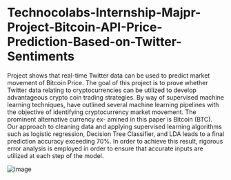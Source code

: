 # Technocolabs-Internship-Majpr-Project-Bitcoin-API-Price-Prediction-Based-on-Twitter-Sentiments
Project shows that real-time Twitter data can be used to predict market movement of Bitcoin Price. The goal of this project is to prove whether Twitter data relating to cryptocurrencies can be utilized to develop advantageous crypto coin trading strategies. By way of supervised machine learning techniques, have outlined several machine learning pipelines with the objective of identifying cryptocurrency market movement. The prominent alternative currency ex- amined in this paper is Bitcoin (BTC). Our approach to cleaning data and applying supervised learning algorithms such as logistic regression, Decision Tree Classifier, and LDA leads to a final prediction accuracy exceeding 70%. In order to achieve this result, rigorous error analysis is employed in order to ensure that accurate inputs are utilized at each step of the model.

![image](https://user-images.githubusercontent.com/68370376/114983622-79ce6680-9eae-11eb-8d16-625236436e4f.png)
